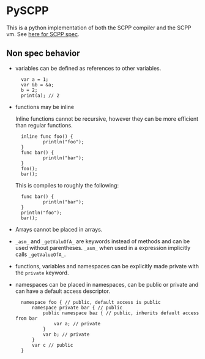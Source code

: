 # PySCPP

This is a python implementation of both the SCPP compiler and the SCPP vm. See [here for SCPP spec](https://www.github.com/Its-Jakey/SCPP).

## Non spec behavior

- variables can be defined as references to other variables.

        var a = 1;
        var &b = &a;
        b = 2;
        print(a); // 2

- functions may be inline

    Inline functions cannot be recursive, however they can be more efficient than regular functions.

        inline func foo() {
                println("foo");
        }
        func bar() {
                println("bar");
        }
        foo();
        bar();

    This is compiles to roughly the following:

        func bar() {
                println("bar");
        }
        println("foo");
        bar();

- Arrays cannot be placed in arrays.

- `_asm_` and `_getValuOfA_` are keywords instead of methods and can be used without parentheses. `_asm_` when used in a expression implicitly calls `_getValueOfA_`.

- functions, variables and namespaces can be explicitly made private with the `private` keyword.

- namespaces can be placed in namespaces, can be public or private and can have a default access descriptor.

        namespace foo { // public, default access is public
            namespace private bar { // public
                public namespace baz { // public, inherits default access from bar
                    var a; // private
                }
                var b; // private
            }
            var c // public
        }
